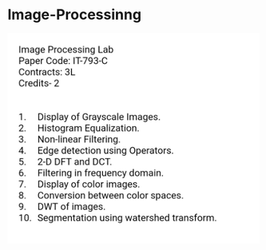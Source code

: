 # Image-Processinng
![alt text](https://github.com/heeramani/Image-Processinng/blob/master/problem%20statement.jpeg)
